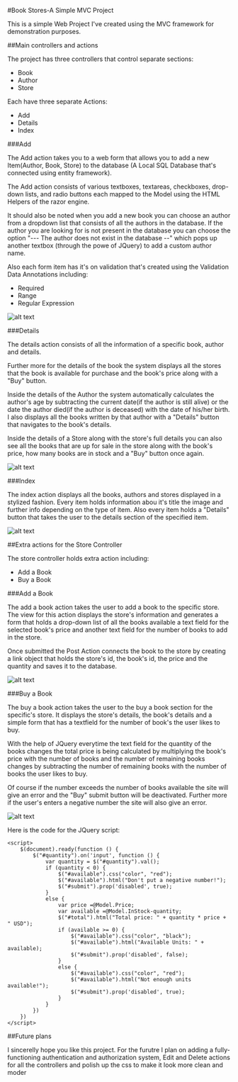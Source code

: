 #Book Stores-A Simple MVC Project

This is a simple Web Project I've created using the MVC framework for demonstration purposes.

##Main controllers and actions

The project has three controllers that control separate sections:

- Book
- Author
- Store

Each have three separate Actions:

- Add
- Details
- Index

###Add

The Add action takes you to a web form that allows you to add a new Item(Author, Book, Store) to the database (A Local SQL Database that's connected using entity framework).

The Add action consists of various textboxes, textareas, checkboxes, drop-down lists, and radio buttons each mapped to the Model using the HTML Helpers of the razor engine.

It should also be noted when you add a new book you can choose an author from a dropdown list that consists of all the authors in the database. If the author you are looking for is not present in the database you can choose the option "--- The author does not exist in the database --" which 
pops up another textbox (through the powe of JQuery) to add a custom author name.

Also each form item has it's on validation that's created using the Validation Data Annotations including:

- Required
- Range
- Regular Expression


![alt text](https://raw.githubusercontent.com/ljuben97/Book-Store/master/Images/AddAuthor.PNG)


###Details

The details action consists of all the information of a specific book, author and details.

Further more for the details of the book the system displays all the stores that the book is available for purchase and the book's price along with a "Buy" button.

Inside the details of the Author the system automatically calculates the author's age by subtracting the current date(if the author is still alive) or the date the author died(if the author is deceased) with the date of his/her birth. I also displays all the books written by that author with a "Details" button that navigates to the book's details.

Inside the details of a Store along with the store's full details you can also see all the books that are up for sale in the store along with the book's price, how many books are in stock and a "Buy" button once again.

![alt text](https://raw.githubusercontent.com/ljuben97/Book-Store/master/Images/StoreDetails.PNG)

###Index

The index action displays all the books, authors and stores displayed in a stylized fashion. Every item holds information abou it's title the image and further info depending on the type of item. Also every item holds a "Details" button that takes the user to the details section of the specified item.

![alt text](https://raw.githubusercontent.com/ljuben97/Book-Store/master/Images/BookDetailsPNG.PNG)

##Extra actions for the Store Controller

The store controller holds extra action including:

- Add a Book
- Buy a Book

###Add a Book

The add a book action takes the user to add a book to the specific store. The view for this action displays the store's information and generates a form that holds a drop-down list of all the books available a text field for the selected book's price and another text field for the number of books to add in the store. 

Once submitted the Post Action connects the book to the store by creating a link object that holds the store's id, the book's id, the price and the quantity and saves it to the database.

![alt text](https://raw.githubusercontent.com/ljuben97/Book-Store/master/Images/AddBook.PNG)

###Buy a Book

The buy a book action takes the user to the buy a book section for the specific's store. It displays the store's details, the book's details and a simple form that has a textfield for the number of book's the user likes to buy. 

With the help of JQuery everytime the text field for the quantity of the books changes the total price is being calculated by multiplying the book's price with the number of books and the number of remaining books changes by subtracting the number of remaining books with the number of books the user likes to buy. 

Of course if the number exceeds the number of books available the site will give an error and the "Buy" submit button will be deactivated. Further more if the user's enters a negative number the site will also give an error.

![alt text](https://raw.githubusercontent.com/ljuben97/Book-Store/master/Images/BuyBook.PNG)

Here is the code for the JQuery script:

```
<script>
    $(document).ready(function () {
        $("#quantity").on('input', function () {
            var quantity = $("#quantity").val();
            if (quantity < 0) {
                $("#available").css("color", "red");
                $("#available").html("Don't put a negative number!");
                $("#submit").prop('disabled', true);
            }
            else {
                var price =@Model.Price;
                var available =@Model.InStock-quantity;
                $("#total").html("Total price: " + quantity * price + " USD");
                if (available >= 0) {
                    $("#available").css("color", "black");
                    $("#available").html("Available Units: " + available);
                    $("#submit").prop('disabled', false);
                }
                else {
                    $("#available").css("color", "red");
                    $("#available").html("Not enough units available!");
                    $("#submit").prop('disabled', true);
                }
            }
        })
    })
</script>
```

##Future plans

I sincerelly hope you like this project. For the furutre I plan on adding a fully-functioning authentication and authorization system, Edit and Delete actions for all the controllers and polish up the css to make it look more clean and moder
